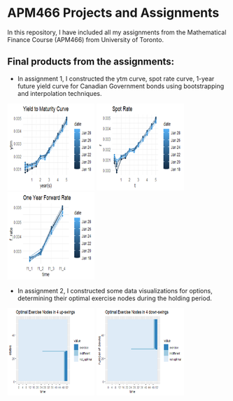 # APM466 Projects and Assignments
In this repository, I have included all my assignments from the Mathematical Finance Course (APM466) from University of Toronto. 
## Final products from the assignments: 
- In assignment 1, I constructed the ytm curve, spot rate curve, 1-year future yield curve for Canadian Government bonds using bootstrapping and interpolation techniques. 
<img src = "https://raw.githubusercontent.com/rhungc/APM466-Projects-and-Assignments/main/ytm%20plot.png" width = "200" height = "200">
<img src = "https://raw.githubusercontent.com/rhungc/APM466-Projects-and-Assignments/main/spot%20rate%20plot.png" width = "200" height = "200" >
<img src = "https://raw.githubusercontent.com/rhungc/APM466-Projects-and-Assignments/main/Forward%20Rate%20plot.png" width = "200" height = "200" >

- In assignment 2, I constructed some data visualizations for options, determining their optimal exercise nodes during the holding period. 
<img src = "https://raw.githubusercontent.com/rhungc/APM466-Projects-and-Assignments/main/Upswing.png" width = "200" height = "200">
<img src = "https://raw.githubusercontent.com/rhungc/APM466-Projects-and-Assignments/main/DownSwing.png" width = "200" height = "200">
